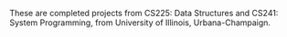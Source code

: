 These are completed projects from CS225: Data Structures and CS241: System Programming, from University of Illinois, Urbana-Champaign.
